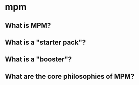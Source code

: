 # mpm

## What is MPM? 

## What is a "starter pack"? 

## What is a "booster"? 

## What are the core philosophies of MPM? 

